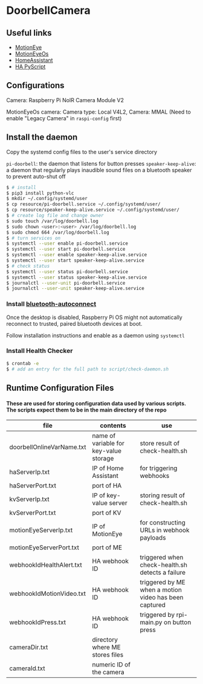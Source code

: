 # DoorbellCamera

## Useful links
- [MotionEye](https://github.com/motioneye-project/motioneye)
- [MotionEyeOs](https://github.com/motioneye-project/motioneyeos)
- [HomeAssistant](https://www.home-assistant.io/integrations/)
- [HA PyScript](https://hacs-pyscript.readthedocs.io/en/latest/reference.html#pyscript-executor)

## Configurations
Camera: Raspberry Pi NoIR Camera Module V2

MotionEyeOs camera: Camera type: Local V4L2, Camera: MMAL (Need to enable "Legacy Camera" in `raspi-config` first)

## Install the daemon

Copy the systemd config files to the user's service directory

`pi-doorbell`: the daemon that listens for button presses
`speaker-keep-alive`: a daemon that regularly plays inaudible sound files on a bluetooth speaker to prevent auto-shut off

```bash
$ # install
$ pip3 install python-vlc
$ mkdir ~/.config/systemd/user
$ cp resource/pi-doorbell.service ~/.config/systemd/user/
$ cp resource/speaker-keep-alive.service ~/.config/systemd/user/
$ # create log file and change owner
$ sudo touch /var/log/doorbell.log
$ sudo chown <user>:<user> /var/log/doorbell.log
$ sudo chmod 664 /var/log/doorbell.log
$ # turn services on
$ systemctl --user enable pi-doorbell.service
$ systemctl --user start pi-doorbell.service
$ systemctl --user enable speaker-keep-alive.service
$ systemctl --user start speaker-keep-alive.service
$ # check status
$ systemctl --user status pi-doorbell.service
$ systemctl --user status speaker-keep-alive.service
$ journalctl --user-unit pi-doorbell.service
$ journalctl --user-unit speaker-keep-alive.service
```

### Install [bluetooth-autoconnect](https://github.com/jrouleau/bluetooth-autoconnect)

Once the desktop is disabled, Raspberry Pi OS might not automatically reconnect to trusted, paired bluetooth devices at boot.

Follow installation instructions and enable as a daemon using `systemctl`

### Install Health Checker

```bash
$ crontab -e
$ # add an entry for the full path to script/check-daemon.sh
```

## Runtime Configuration Files

#### These are used for storing configuration data used by various scripts. The scripts expect them to be in the main directory of the repo

|file|contents|use|
|-|-|-|
|doorbellOnlineVarName.txt|name of variable for key-value storage|store result of check-health.sh|
|haServerIp.txt|IP of Home Assistant|for triggering webhooks|
|haServerPort.txt|port of HA||
|kvServerIp.txt|IP of key-value server|storing result of check-health.sh||
|kvServerPort.txt|port of KV||
|motionEyeServerIp.txt|IP of MotionEye|for constructing URLs in webhook payloads|
|motionEyeServerPort.txt|port of ME||
|webhookIdHealthAlert.txt|HA webhook ID|triggered when check-health.sh detects a failure|
|webhookIdMotionVideo.txt|HA webhook ID|triggered by ME when a motion video has been captured|
|webhookIdPress.txt|HA webhook ID|triggered by rpi-main.py on button press|
|cameraDir.txt|directory where ME stores files||
|cameraId.txt|numeric ID of the camera||
